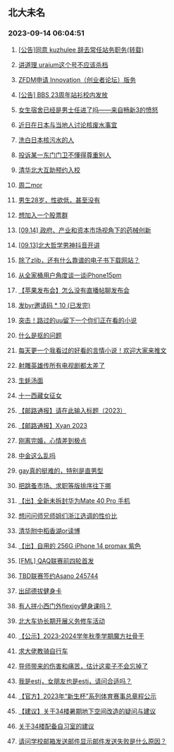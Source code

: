 ## 北大未名 
### 2023-09-14 06:04:51

1. [[公告]同意 kuzhulee 辞去常任站务职务(转载)](https://bbs.pku.edu.cn/v2/post-read.php?bid=1&threadid=18640644)

2. [讲道理 uraium这个号不应该杀档](https://bbs.pku.edu.cn/v2/post-read.php?bid=1&threadid=18636087)

3. [ZFDM申请 Innovation（创业者论坛）版务](https://bbs.pku.edu.cn/v2/post-read.php?bid=752&threadid=18642463)

4. [[公告] BBS 23周年站衫校内发放](https://bbs.pku.edu.cn/v2/post-read.php?bid=162&threadid=18641430)

5. [女生宿舍已经是男士任进了吗——来自畅新3的愤怒](https://bbs.pku.edu.cn/v2/post-read.php?bid=1431&threadid=18643152)

6. [近日在日本与当地人讨论核废水事宜](https://bbs.pku.edu.cn/v2/post-read.php?bid=155&threadid=18625724)

7. [洗白日本核污水的人](https://bbs.pku.edu.cn/v2/post-read.php?bid=155&threadid=18627385)

8. [投诉某一东门门卫不懂得尊重别人](https://bbs.pku.edu.cn/v2/post-read.php?bid=1431&threadid=18644411)

9. [清华北大互助预约入校](https://bbs.pku.edu.cn/v2/post-read.php?bid=104&threadid=18617367)

10. [周二mor](https://bbs.pku.edu.cn/v2/post-read.php?bid=468&threadid=18642709)

11. [男生28岁，性欲低，甚至没有](https://bbs.pku.edu.cn/v2/post-read.php?bid=244&threadid=18550109)

12. [想加入一个股票群](https://bbs.pku.edu.cn/v2/post-read.php?bid=249&threadid=18608816)

13. [[09.14] 政府、产业和资本市场视角下的药械创新](https://bbs.pku.edu.cn/v2/post-read.php?bid=342&threadid=18644455)

14. [[09.13]北大哲学男神抖音开讲](https://bbs.pku.edu.cn/v2/post-read.php?bid=342&threadid=18644109)

15. [除了zlib，还有什么靠谱的电子书下载网站？](https://bbs.pku.edu.cn/v2/post-read.php?bid=209&threadid=18643952)

16. [从全家桶用户角度谈一谈iPhone15pm](https://bbs.pku.edu.cn/v2/post-read.php?bid=488&threadid=18644095)

17. [【苹果发布会】怎么没有直播帖聊发布会](https://bbs.pku.edu.cn/v2/post-read.php?bid=488&threadid=18643549)

18. [发byr邀请码 * 10 (已发完)](https://bbs.pku.edu.cn/v2/post-read.php?bid=209&threadid=18641353)

19. [突击！路过的uu留下一个你们正在看的小说](https://bbs.pku.edu.cn/v2/post-read.php?bid=1064&threadid=18516302)

20. [什么是抠的问题](https://bbs.pku.edu.cn/v2/post-read.php?bid=251&threadid=18643817)

21. [每天更一个我看过的好看的言情小说！欢迎大家来推文](https://bbs.pku.edu.cn/v2/post-read.php?bid=168&threadid=18415834)

22. [射雕英雄传所有电视剧都太差了](https://bbs.pku.edu.cn/v2/post-read.php?bid=18&threadid=18057849)

23. [生蚝汤面](https://bbs.pku.edu.cn/v2/post-read.php?bid=90&threadid=18628699)

24. [十一西藏女征女](https://bbs.pku.edu.cn/v2/post-read.php?bid=94&threadid=18631574)

25. [【邮路通报】请在此输入标题（2023）](https://bbs.pku.edu.cn/v2/post-read.php?bid=1367&threadid=18479885)

26. [【邮路通报】Xyan 2023](https://bbs.pku.edu.cn/v2/post-read.php?bid=1367&threadid=18464517)

27. [刚离完婚，心情差到极点](https://bbs.pku.edu.cn/v2/post-read.php?bid=176&threadid=18643372)

28. [中金这么乱吗](https://bbs.pku.edu.cn/v2/post-read.php?bid=414&threadid=18644533)

29. [gay真的挺难的，特别是直男型](https://bbs.pku.edu.cn/v2/post-read.php?bid=52&threadid=18644586)

30. [把跳蚤市场、求职等版排序往下挪](https://bbs.pku.edu.cn/v2/post-read.php?bid=103&threadid=18644308)

31. [【出】全新未拆封华为Mate 40 Pro 手机](https://bbs.pku.edu.cn/v2/post-read.php?bid=71&threadid=18644650)

32. [想问问师兄师姐们浙江选调的性价比](https://bbs.pku.edu.cn/v2/post-read.php?bid=99&threadid=18642838)

33. [清华附中稻香湖or读博](https://bbs.pku.edu.cn/v2/post-read.php?bid=99&threadid=18644591)

34. [【出】自用的 256G iPhone 14 promax 紫色](https://bbs.pku.edu.cn/v2/post-read.php?bid=71&threadid=18644621)

35. [[FML] QAQ联赛前四轮首发](https://bbs.pku.edu.cn/v2/post-read.php?bid=519&threadid=18641087)

36. [TBD联赛签约Asano 245744](https://bbs.pku.edu.cn/v2/post-read.php?bid=519&threadid=18643957)

37. [出邱德拔健身卡](https://bbs.pku.edu.cn/v2/post-read.php?bid=219&threadid=18642295)

38. [有人拼小西门外flexjoy健身课吗？](https://bbs.pku.edu.cn/v2/post-read.php?bid=219&threadid=18641278)

39. [北大车协长期开展义务修车活动](https://bbs.pku.edu.cn/v2/post-read.php?bid=193&threadid=4869)

40. [【公示】2023-2024学年秋季学期魔方社骨干](https://bbs.pku.edu.cn/v2/post-read.php?bid=1274&threadid=18644421)

41. [求大佬教骑自行车](https://bbs.pku.edu.cn/v2/post-read.php?bid=193&threadid=18638531)

42. [导师带来的伤害和痛苦，估计这辈子不会忘掉了](https://bbs.pku.edu.cn/v2/post-read.php?bid=690&threadid=18305306)

43. [我是estj，女朋友也是estj，请问合适吗？](https://bbs.pku.edu.cn/v2/post-read.php?bid=690&threadid=18644111)

44. [【官方】2023年“新生杯”系列体育赛事总章程公示](https://bbs.pku.edu.cn/v2/post-read.php?bid=1405&threadid=18644294)

45. [【建议】关于34楼暑期地下空间改造的疑问与建议](https://bbs.pku.edu.cn/v2/post-read.php?bid=438&threadid=18644671)

46. [关于34楼配备自习室的建议](https://bbs.pku.edu.cn/v2/post-read.php?bid=438&threadid=18643961)

47. [请问学校邮箱发送邮件显示邮件发送失败是什么原因？](https://bbs.pku.edu.cn/v2/post-read.php?bid=668&threadid=18644531)


